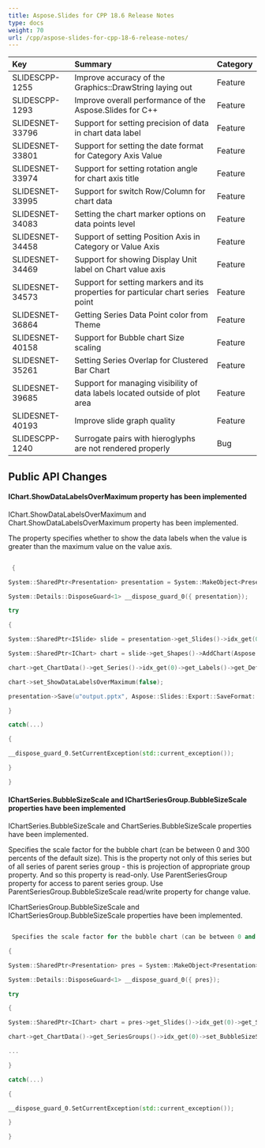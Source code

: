 ```yaml
---
title: Aspose.Slides for CPP 18.6 Release Notes
type: docs
weight: 70
url: /cpp/aspose-slides-for-cpp-18-6-release-notes/
---
```


|**Key**|**Summary**|**Category**|
| :- | :- | :- |
|SLIDESCPP-1255|Improve accuracy of the Graphics::DrawString laying out|Feature|
|SLIDESCPP-1293|Improve overall performance of the Aspose.Slides for C++|Feature|
|SLIDESNET-33796|Support for setting precision of data in chart data label|Feature|
|SLIDESNET-33801|Support for setting the date format for Category Axis Value|Feature|
|SLIDESNET-33974|Support for setting rotation angle for chart axis title|Feature|
|SLIDESNET-33995|Support for switch Row/Column for chart data|Feature|
|SLIDESNET-34083|Setting the chart marker options on data points level|Feature|
|SLIDESNET-34458|Support of setting Position Axis in Category or Value Axis|Feature|
|SLIDESNET-34469|Support for showing Display Unit label on Chart value axis|Feature|
|SLIDESNET-34573|Support for setting markers and its properties for particular chart series point|Feature|
|SLIDESNET-36864|Getting Series Data Point color from Theme|Feature|
|SLIDESNET-40158|Support for Bubble chart Size scaling|Feature|
|SLIDESNET-35261|Setting Series Overlap for Clustered Bar Chart|Feature|
|SLIDESNET-39685|Support for managing visibility of data labels located outside of plot area|Feature|
|SLIDESNET-40193|Improve slide graph quality|Feature|
|SLIDESCPP-1240|Surrogate pairs with hieroglyphs are not rendered properly|Bug|
## **Public API Changes**

#### **IChart.ShowDataLabelsOverMaximum property has been implemented**
IChart.ShowDataLabelsOverMaximum and Chart.ShowDataLabelsOverMaximum property has been implemented.

The property specifies whether to show the data labels when the value is greater than the maximum value on the value axis.

``` cpp

 {

System::SharedPtr<Presentation> presentation = System::MakeObject<Presentation>();

System::Details::DisposeGuard<1> __dispose_guard_0({ presentation});

try

{

System::SharedPtr<ISlide> slide = presentation->get_Slides()->idx_get(0);

System::SharedPtr<IChart> chart = slide->get_Shapes()->AddChart(Aspose::Slides::Charts::ChartType::ScatterWithMarkers, 20, 100, 600, 400);

chart->get_ChartData()->get_Series()->idx_get(0)->get_Labels()->get_DefaultDataLabelFormat()->set_ShowValue(true);

chart->set_ShowDataLabelsOverMaximum(false);

presentation->Save(u"output.pptx", Aspose::Slides::Export::SaveFormat::Pptx);

}

catch(...)

{

__dispose_guard_0.SetCurrentException(std::current_exception());

}

}

```
#### **IChartSeries.BubbleSizeScale and IChartSeriesGroup.BubbleSizeScale properties have been implemented**
IChartSeries.BubbleSizeScale and ChartSeries.BubbleSizeScale properties have been implemented.

Specifies the scale factor for the bubble chart (can be between 0 and 300 percents of the default size). This is the property not only of this series but of all series of parent series group - this is projection of appropriate group property. And so this property is read-only. Use ParentSeriesGroup property for access to parent series group. Use ParentSeriesGroup.BubbleSizeScale read/write property for change value.

IChartSeriesGroup.BubbleSizeScale and IChartSeriesGroup.BubbleSizeScale properties have been implemented.

``` cpp

 Specifies the scale factor for the bubble chart (can be between 0 and 300 percents of the default size).

{

System::SharedPtr<Presentation> pres = System::MakeObject<Presentation>();

System::Details::DisposeGuard<1> __dispose_guard_0({ pres});

try

{

System::SharedPtr<IChart> chart = pres->get_Slides()->idx_get(0)->get_Shapes()->AddChart(Aspose::Slides::Charts::ChartType::Bubble, 100, 100, 400, 300);

chart->get_ChartData()->get_SeriesGroups()->idx_get(0)->set_BubbleSizeScale(150);

...

}

catch(...)

{

__dispose_guard_0.SetCurrentException(std::current_exception());

}

}

```
